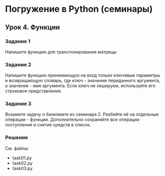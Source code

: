 # Погружение в Python (семинары)
## Урок 4. Функции

### Задание 1
Напишите функцию для транспонирования матрицы

### Задание 2
Напишите функцию принимающую на вход только ключевые параметры и возвращающую 
словарь, где ключ - значение переданного аргумента, а значение - имя аргумента. 
Если ключ не хешируем, используйте его строковое представление.

### Задание 3
Возьмите задачу о банкомате из семинара 2. Разбейте её на отдельные операции - функции. Дополнительно сохраняйте все операции поступления и снятия средств 
в список.

### Решение
См. файлы:
- task01.py
- task02.py
- task03.py
